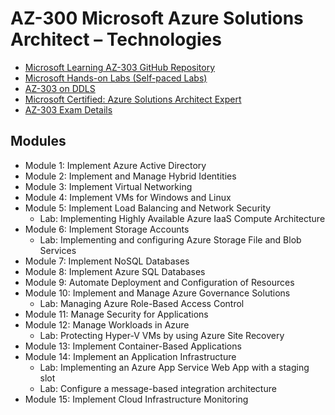# AZ-300 Microsoft Azure Solutions Architect – Technologies

* [Microsoft Learning AZ-303 GitHub Repository](https://github.com/MicrosoftLearning/AZ-303-Microsoft-Azure-Architect-Technologies)
* [Microsoft Hands-on Labs (Self-paced Labs)](https://www.microsoft.com/handsonlabs/selfpacedlabs)
* [AZ-303 on DDLS](https://www.ddls.com.au/courses/microsoft/azure/microsoft-az-303t00-microsoft-azure-architect-technologies/)
* [Microsoft Certified: Azure Solutions Architect Expert](https://docs.microsoft.com/en-us/learn/certifications/azure-solutions-architect/)
* [AZ-303 Exam Details](https://docs.microsoft.com/en-us/learn/certifications/exams/az-303)

## Modules

* Module 1: Implement Azure Active Directory
* Module 2: Implement and Manage Hybrid Identities
* Module 3: Implement Virtual Networking
* Module 4: Implement VMs for Windows and Linux
* Module 5: Implement Load Balancing and Network Security
  * Lab: Implementing Highly Available Azure IaaS Compute Architecture
* Module 6: Implement Storage Accounts
  * Lab: Implementing and configuring Azure Storage File and Blob Services
* Module 7: Implement NoSQL Databases
* Module 8: Implement Azure SQL Databases
* Module 9: Automate Deployment and Configuration of Resources
* Module 10: Implement and Manage Azure Governance Solutions
  * Lab: Managing Azure Role-Based Access Control
* Module 11: Manage Security for Applications
* Module 12: Manage Workloads in Azure
  * Lab: Protecting Hyper-V VMs by using Azure Site Recovery
* Module 13: Implement Container-Based Applications
* Module 14: Implement an Application Infrastructure
  * Lab: Implementing an Azure App Service Web App with a staging slot
  * Lab: Configure a message-based integration architecture
* Module 15: Implement Cloud Infrastructure Monitoring


